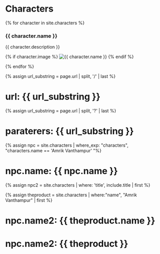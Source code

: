 # Characters

<script>
const queryString = window.location.search;
console.log(queryString);
 const urlParams = new URLSearchParams(queryString);
 const characterParam = urlParams.get('character')
 
 </script>


 {% for character in site.characters %}
 
 <div class="character">
 <h3>{{ character.name }} </h3>
 <div class="description">{{ character.description }} </div>

 {% if character.image %}
     <img src="{{ character.image }}" alt="{{ character.name }}" />
   {% endif %}
 
 </div>
 {% endfor %}
 
 
 {% assign url_substring = page.url | split, '/' | last %}
# url: {{ url_substring }}
 
  
 {% assign url_substring = page.url | split, '?' | last %}
# paraterers: {{ url_substring }}
 
 
 {% assign npc =  site.characters | where_exp: "characters", "characters.name == 'Amrik Vanthampur' "%}
# npc.name: {{ npc.name }}
 
 {% assign npc2 = site.characters | where: 'title', include.title | first %}
 
 
 {% assign theproduct = site.characters | where:"name", "Amrik Vanthampur" | first %}
 
 # npc.name2: {{ theproduct.name }}
  # npc.name2: {{ theproduct }}


